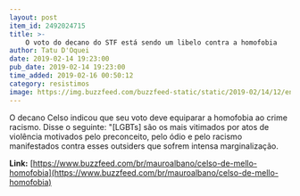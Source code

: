 ```yaml
---
layout: post
item_id: 2492024715
title: >-
    O voto do decano do STF está sendo um libelo contra a homofobia
author: Tatu D'Oquei
date: 2019-02-14 19:23:00
pub_date: 2019-02-14 19:23:00
time_added: 2019-02-16 00:50:12
category: resistimos
image: https://img.buzzfeed.com/buzzfeed-static/static/2019-02/14/12/enhanced/buzzfeed-prod-web-03/original-605-1550165586-2.jpg?crop=1200:628;0,0
---
```


O decano Celso indicou que seu voto deve equiparar a homofobia ao crime racismo. Disse o seguinte: "[LGBTs] são os mais vitimados por atos de violência motivados pelo preconceito, pelo ódio e pelo racismo manifestados contra esses outsiders que sofrem intensa marginalização.

**Link:** [https://www.buzzfeed.com/br/mauroalbano/celso-de-mello-homofobia](https://www.buzzfeed.com/br/mauroalbano/celso-de-mello-homofobia)

